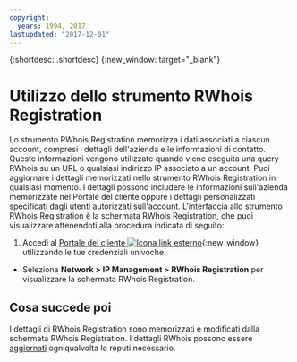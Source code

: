 ```yaml
---
copyright:
  years: 1994, 2017
lastupdated: "2017-12-01"
---
```


{:shortdesc: .shortdesc}
{:new_window: target="_blank"}

# Utilizzo dello strumento RWhois Registration

Lo strumento RWhois Registration memorizza i dati associati a ciascun account, compresi i dettagli dell'azienda e le informazioni di contatto. Queste informazioni vengono utilizzate quando viene eseguita una query RWhois su un URL o qualsiasi indirizzo IP associato a un account. Puoi aggiornare i dettagli memorizzati nello strumento RWhois Registration in qualsiasi momento. I dettagli possono includere le informazioni sull'azienda memorizzate nel Portale del cliente oppure i dettagli personalizzati specificati dagli utenti autorizzati sull'account. L'interfaccia allo strumento RWhois Registration è la schermata RWhois Registration, che puoi visualizzare attenendoti alla procedura indicata di seguito:

1. Accedi al [Portale del cliente ![Icona link esterno](../../icons/launch-glyph.svg "Icona link esterno")](https://control.softlayer.com/){:new_window} utilizzando le tue credenziali univoche.
* Seleziona **Network > IP Management > RWhois Registration** per visualizzare la schermata RWhois Registration.

## Cosa succede poi

I dettagli di RWhois Registration sono memorizzati e modificati dalla schermata RWhois Registration. I dettagli RWhois possono essere [aggiornati](update-rwhois.html) ogniqualvolta lo reputi necessario.
